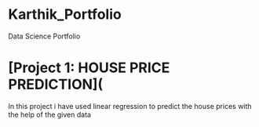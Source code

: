 # Karthik_Portfolio
Data Science Portfolio
# [Project 1: HOUSE PRICE PREDICTION](
In this project i have used linear regression to predict the house prices with the help of the given data
